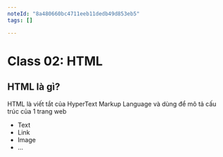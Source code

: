 ```yaml
---
noteId: "8a480660bc4711eeb11dedb49d853eb5"
tags: []

---
```


# Class 02: HTML

## HTML là gì?

HTML là viết tắt của HyperText Markup Language và dùng để mô tả cấu trúc của 1 trang web

- Text
- Link
- Image
- ...


